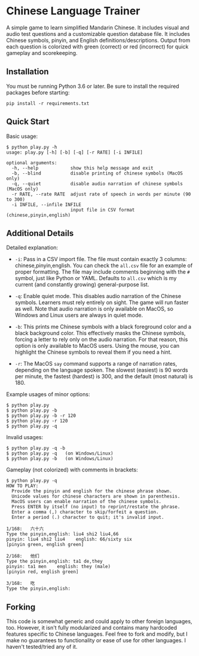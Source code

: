 # Chinese Language Trainer
A simple game to learn simplified Mandarin Chinese. It includes visual and
audio test questions and a customizable question database file. It includes
Chinese symbols, pinyin, and English definitions/descriptions. Output from
each question is colorized with green (correct) or red (incorrect) for
quick gameplay and scorekeeping.

## Installation
You must be running Python 3.6 or later.
Be sure to install the required packages before starting:
```
pip install -r requirements.txt
```

## Quick Start

Basic usage:
```
$ python play.py -h
usage: play.py [-h] [-b] [-q] [-r RATE] [-i INFILE]

optional arguments:
  -h, --help            show this help message and exit
  -b, --blind           disable printing of chinese symbols (MacOS only)
  -q, --quiet           disable audio narration of chinese symbols (MacOS only)
  -r RATE, --rate RATE  adjust rate of speech in words per minute (90 to 300)
  -i INFILE, --infile INFILE
                        input file in CSV format (chinese,pinyin,english)
```

## Additional Details
Detailed explanation:
  * `-i`: Pass in a CSV import file. The file must contain exactly 3 columns:
          chinese,pinyin,english. You can check the `all.csv` file for an
          example of proper formatting. The file may include comments beginning
          with the `#` symbol, just like Python or YAML.  Defaults to `all.csv`
          which is my current (and constantly growing) general-purpose list.

  * `-q`: Enable quiet mode. This disables audio narration of the Chinese
          symbols. Learners must rely entirely on sight. The game will
          run faster as well. Note that audio narration is only available
          on MacOS, so Windows and Linux users are always in quiet mode.

  * `-b`: This prints me Chinese symbols with a black foreground color and
          a black background color. This effectively masks the Chinese
          symbols, forcing a letter to rely only on the audio narration. For
          that reason, this option is only available to MacOS users. Using
          the mouse, you can highlight the Chinese symbols to reveal them if
          you need a hint.

  * `-r`: The MacOS `say` command supports a range of narration rates,
          depending on the language spoken. The slowest (easiest) is 90
          words per minute, the fastest (hardest) is 300, and the default
          (most natural) is 180.

Example usages of minor options:
```
$ python play.py
$ python play.py -b
$ python play.py -b -r 120
$ python play.py -r 120
$ python play.py -q
```

Invalid usages:
```
$ python play.py -q -b
$ python play.py -q   (on Windows/Linux)
$ python play.py -b   (on Windows/Linux)
```

Gameplay (not colorized) with comments in brackets:
```
$ python play.py -q
HOW TO PLAY:
  Provide the pinyin and english for the chinese phrase shown.
  Unicode values for chinese characters are shown in parenthesis.
  MacOS users can enable narration of the chinese symbols.
  Press ENTER by itself (no input) to reprint/restate the phrase.
  Enter a comma (,) character to skip/forfeit a question.
  Enter a period (.) character to quit; it's invalid input.

1/168:   六十六
Type the pinyin,english: liu4 shi2 liu4,66
pinyin: liu4 shi2 liu4    english: 66/sixty six
[pinyin green, english green]

2/168:   他们
Type the pinyin,english: ta1 de,they
pinyin: ta1 men    english: they (male)
[pinyin red, english green]

3/168:   吃
Type the pinyin,english:
```

## Forking
This code is somewhat generic and could apply to other foreign
languages, too. However, it isn't fully modularized and contains
many hardcoded features specific to Chinese languages. Feel free to
fork and modify, but I make no guarantees to functionality or
ease of use for other languages. I haven't tested/tried any of it.
